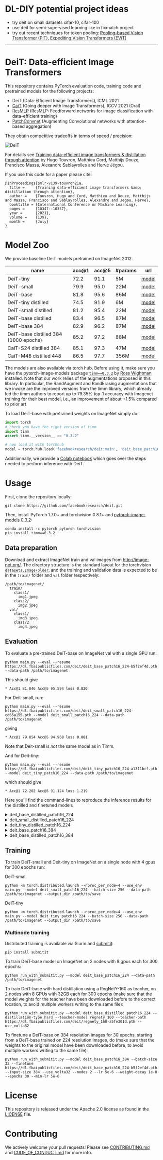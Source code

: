 # DL-DIY potential project ideas
- try deit on small datasets cifar-10, cifar-100
- use deit for semi-supervised learning like in fixmatch project
- try out recent techniques for token pooling: [Pooling-based Vision Transformer (PiT)](https://github.com/naver-ai/pit), [Expediting Vision Transformers (EViT)](https://github.com/youweiliang/evit)

----------------------

# DeiT: Data-efficient Image Transformers

This repository contains PyTorch evaluation code, training code and pretrained models for the following projects:
* DeiT (Data-Efficient Image Transformers), ICML 2021 
* [CaiT](README_cait.md) (Going deeper with Image Transformers), ICCV 2021 (Oral)
* [ResMLP](README_resmlp.md) (ResMLP: Feedforward networks for image classification with data-efficient training)
* [PatchConvnet](README_patchconvnet.md) (Augmenting Convolutional networks with attention-based aggregation)

They obtain competitive tradeoffs in terms of speed / precision:

![DeiT](.github/deit.png)

For details see [Training data-efficient image transformers & distillation through attention](https://arxiv.org/abs/2012.12877) by Hugo Touvron, Matthieu Cord, Matthijs Douze, Francisco Massa, Alexandre Sablayrolles and Hervé Jégou. 

If you use this code for a paper please cite:

```
@InProceedings{pmlr-v139-touvron21a,
  title =     {Training data-efficient image transformers &amp; distillation through attention},
  author =    {Touvron, Hugo and Cord, Matthieu and Douze, Matthijs and Massa, Francisco and Sablayrolles, Alexandre and Jegou, Herve},
  booktitle = {International Conference on Machine Learning},
  pages =     {10347--10357},
  year =      {2021},
  volume =    {139},
  month =     {July}
}
```

# Model Zoo

We provide baseline DeiT models pretrained on ImageNet 2012.

| name | acc@1 | acc@5 | #params | url |
| --- | --- | --- | --- | --- |
| DeiT-tiny | 72.2 | 91.1 | 5M | [model](https://dl.fbaipublicfiles.com/deit/deit_tiny_patch16_224-a1311bcf.pth) |
| DeiT-small | 79.9 | 95.0 | 22M| [model](https://dl.fbaipublicfiles.com/deit/deit_small_patch16_224-cd65a155.pth) |
| DeiT-base | 81.8 | 95.6 | 86M | [model](https://dl.fbaipublicfiles.com/deit/deit_base_patch16_224-b5f2ef4d.pth) |
| DeiT-tiny distilled | 74.5 | 91.9 | 6M | [model](https://dl.fbaipublicfiles.com/deit/deit_tiny_distilled_patch16_224-b40b3cf7.pth) |
| DeiT-small distilled | 81.2 | 95.4 | 22M| [model](https://dl.fbaipublicfiles.com/deit/deit_small_distilled_patch16_224-649709d9.pth) |
| DeiT-base distilled | 83.4 | 96.5 | 87M | [model](https://dl.fbaipublicfiles.com/deit/deit_base_distilled_patch16_224-df68dfff.pth) |
| DeiT-base 384 | 82.9 | 96.2 | 87M | [model](https://dl.fbaipublicfiles.com/deit/deit_base_patch16_384-8de9b5d1.pth) |
| DeiT-base distilled 384 (1000 epochs) | 85.2 | 97.2 | 88M | [model](https://dl.fbaipublicfiles.com/deit/deit_base_distilled_patch16_384-d0272ac0.pth) |
|CaiT-S24 distilled 384| 85.1 | 97.3 | 47M | [model](README_cait.md)|
|CaiT-M48 distilled 448| 86.5 | 97.7 | 356M | [model](README_cait.md)|

The models are also available via torch hub.
Before using it, make sure you have the pytorch-image-models package [`timm==0.3.2`](https://github.com/rwightman/pytorch-image-models) by [Ross Wightman](https://github.com/rwightman) installed. Note that our work relies of the augmentations proposed in this library. In particular, the RandAugment and RandErasing augmentations that we invoke are the improved versions from the timm library, which already led the timm authors to report up to 79.35% top-1 accuracy with Imagenet training for their best model, i.e., an improvement of about +1.5% compared to prior art. 

To load DeiT-base with pretrained weights on ImageNet simply do:

```python
import torch
# check you have the right version of timm
import timm
assert timm.__version__ == "0.3.2"

# now load it with torchhub
model = torch.hub.load('facebookresearch/deit:main', 'deit_base_patch16_224', pretrained=True)
```

Additionnally, we provide a [Colab notebook](https://colab.research.google.com/github/facebookresearch/deit/blob/colab/notebooks/deit_inference.ipynb) which goes over the steps needed to perform inference with DeiT.

# Usage

First, clone the repository locally:
```
git clone https://github.com/facebookresearch/deit.git
```
Then, install PyTorch 1.7.0+ and torchvision 0.8.1+ and [pytorch-image-models 0.3.2](https://github.com/rwightman/pytorch-image-models):

```
conda install -c pytorch pytorch torchvision
pip install timm==0.3.2
```

## Data preparation

Download and extract ImageNet train and val images from http://image-net.org/.
The directory structure is the standard layout for the torchvision [`datasets.ImageFolder`](https://pytorch.org/docs/stable/torchvision/datasets.html#imagefolder), and the training and validation data is expected to be in the `train/` folder and `val` folder respectively:

```
/path/to/imagenet/
  train/
    class1/
      img1.jpeg
    class2/
      img2.jpeg
  val/
    class1/
      img3.jpeg
    class/2
      img4.jpeg
```

## Evaluation
To evaluate a pre-trained DeiT-base on ImageNet val with a single GPU run:
```
python main.py --eval --resume https://dl.fbaipublicfiles.com/deit/deit_base_patch16_224-b5f2ef4d.pth --data-path /path/to/imagenet
```
This should give
```
* Acc@1 81.846 Acc@5 95.594 loss 0.820
```

For Deit-small, run:
```
python main.py --eval --resume https://dl.fbaipublicfiles.com/deit/deit_small_patch16_224-cd65a155.pth --model deit_small_patch16_224 --data-path /path/to/imagenet
```
giving
```
* Acc@1 79.854 Acc@5 94.968 loss 0.881
```

Note that Deit-small is *not* the same model as in Timm. 

And for Deit-tiny:
```
python main.py --eval --resume https://dl.fbaipublicfiles.com/deit/deit_tiny_patch16_224-a1311bcf.pth --model deit_tiny_patch16_224 --data-path /path/to/imagenet
```
which should give
```
* Acc@1 72.202 Acc@5 91.124 loss 1.219
```

Here you'll find the command-lines to reproduce the inference results for the distilled and finetuned models

<details>

<summary>
deit_base_distilled_patch16_224
</summary>

```
python main.py --eval --model deit_base_distilled_patch16_224 --resume https://dl.fbaipublicfiles.com/deit/deit_base_distilled_patch16_224-df68dfff.pth
```
giving
```
* Acc@1 83.372 Acc@5 96.482 loss 0.685
```

</details>


<details>

<summary>
deit_small_distilled_patch16_224
</summary>

```
python main.py --eval --model deit_small_distilled_patch16_224 --resume https://dl.fbaipublicfiles.com/deit/deit_small_distilled_patch16_224-649709d9.pth
```
giving
```
* Acc@1 81.164 Acc@5 95.376 loss 0.752
```

</details>

<details>

<summary>
deit_tiny_distilled_patch16_224
</summary>

```
python main.py --eval --model deit_tiny_distilled_patch16_224 --resume https://dl.fbaipublicfiles.com/deit/deit_tiny_distilled_patch16_224-b40b3cf7.pth
```
giving
```
* Acc@1 74.476 Acc@5 91.920 loss 1.021
```

</details>

<details>

<summary>
deit_base_patch16_384
</summary>

```
python main.py --eval --model deit_base_patch16_384 --input-size 384 --resume https://dl.fbaipublicfiles.com/deit/deit_base_patch16_384-8de9b5d1.pth
```
giving
```
* Acc@1 82.890 Acc@5 96.222 loss 0.764
```

</details>

<details>

<summary>
deit_base_distilled_patch16_384
</summary>

```
python main.py --eval --model deit_base_distilled_patch16_384 --input-size 384 --resume https://dl.fbaipublicfiles.com/deit/deit_base_distilled_patch16_384-d0272ac0.pth
```
giving
```
* Acc@1 85.224 Acc@5 97.186 loss 0.636
```

</details>

## Training
To train DeiT-small and Deit-tiny on ImageNet on a single node with 4 gpus for 300 epochs run:

DeiT-small
```
python -m torch.distributed.launch --nproc_per_node=4 --use_env main.py --model deit_small_patch16_224 --batch-size 256 --data-path /path/to/imagenet --output_dir /path/to/save
```

DeiT-tiny
```
python -m torch.distributed.launch --nproc_per_node=4 --use_env main.py --model deit_tiny_patch16_224 --batch-size 256 --data-path /path/to/imagenet --output_dir /path/to/save
```


### Multinode training

Distributed training is available via Slurm and [submitit](https://github.com/facebookincubator/submitit):

```
pip install submitit
```

To train DeiT-base model on ImageNet on 2 nodes with 8 gpus each for 300 epochs:

```
python run_with_submitit.py --model deit_base_patch16_224 --data-path /path/to/imagenet
```

To train DeiT-base with hard distillation using a RegNetY-160 as teacher, on 2 nodes with 8 GPUs with 32GB each for 300 epochs (make sure that the model weights for the teacher have been downloaded before to the correct location, to avoid multiple workers writing to the same file):
```
python run_with_submitit.py --model deit_base_distilled_patch16_224 --distillation-type hard --teacher-model regnety_160 --teacher-path https://dl.fbaipublicfiles.com/deit/regnety_160-a5fe301d.pth --use_volta32
```

To finetune a DeiT-base on 384 resolution images for 30 epochs, starting from a DeiT-base trained on 224 resolution images, do (make sure that the weights to the original model have been downloaded before, to avoid multiple workers writing to the same file):
```
python run_with_submitit.py --model deit_base_patch16_384 --batch-size 32 --finetune https://dl.fbaipublicfiles.com/deit/deit_base_patch16_224-b5f2ef4d.pth --input-size 384 --use_volta32 --nodes 2 --lr 5e-6 --weight-decay 1e-8 --epochs 30 --min-lr 5e-6
```

# License
This repository is released under the Apache 2.0 license as found in the [LICENSE](LICENSE) file.

# Contributing
We actively welcome your pull requests! Please see [CONTRIBUTING.md](.github/CONTRIBUTING.md) and [CODE_OF_CONDUCT.md](.github/CODE_OF_CONDUCT.md) for more info.
